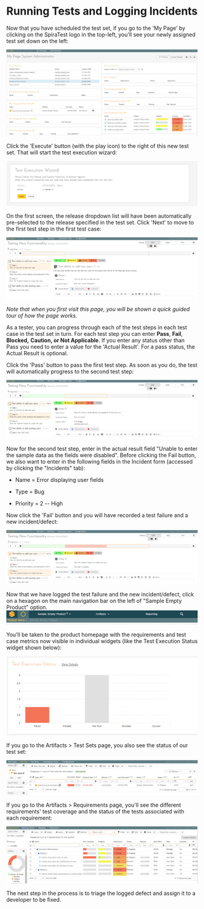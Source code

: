 # Running Tests and Logging Incidents

Now that you have scheduled the test set, if you go to the 'My Page' by
clicking on the SpiraTest logo in the top-left, you'll see your newly
assigned test set down on the left:

![](img/Running_Tests_and_Logging_Incidents_39.png)




Click the 'Execute' button (with the play icon) to the right of this new
test set. That will start the test execution wizard:

![](img/Running_Tests_and_Logging_Incidents_40.png)




On the first screen, the release dropdown list will have been
automatically pre-selected to the release specified in the test set.
Click 'Next' to move to the first test step in the first test case:

![](img/Running_Tests_and_Logging_Incidents_41.png)




*Note that when you first visit this page, you will be shown a quick
guided tour of how the page works.*

As a tester, you can progress through each of the test steps in each
test case in the test set in turn. For each test step you can enter
**Pass**, **Fail**, **Blocked,** **Caution, or Not Applicable**. If you
enter any status other than Pass you need to enter a value for the
'Actual Result'. For a pass status, the Actual Result is optional.

Click the 'Pass' button to pass the first test step. As soon as you do,
the test will automatically progress to the second test step:

![](img/Running_Tests_and_Logging_Incidents_42.png)




Now for the second test step, enter in the actual result field "Unable
to enter the sample data as the fields were disabled". Before clicking
the Fail button, we also want to enter in the following fields in the
Incident form (accessed by clicking the "Incidents" tab):

-   Name = Error displaying user fields

-   Type = Bug

-   Priority = 2 -- High

Now click the 'Fail' button and you will have recorded a test failure
and a new incident/defect:

![](img/Running_Tests_and_Logging_Incidents_43.png)




Now that we have logged the test failure and the new incident/defect,
click on a hexagon on the main navigation bar on the left of "Sample
Empty Product" option.
![](img/Running_Tests_and_Logging_Incidents_44.png)




You'll be taken to the product homepage with the requirements and test
case metrics now visible in individual widgets (like the Test Execution
Status widget shown below):

![](img/Running_Tests_and_Logging_Incidents_45.png)




If you go to the Artifacts \> Test Sets page, you also see the status of
our test set:

![](img/Running_Tests_and_Logging_Incidents_46.png)




If you go to the Artifacts \> Requirements page, you'll see the
different requirements' test coverage and the status of the tests
associated with each requirement:

![](img/Running_Tests_and_Logging_Incidents_47.png)




The next step in the process is to triage the logged defect and assign
it to a developer to be fixed.

